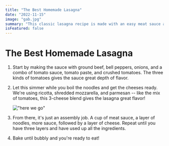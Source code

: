 ```yaml
---
title: "The Best Homemade Lasagna"
date: "2022-11-15"
image: "gab.jpg"
summary: "This classic lasagna recipe is made with an easy meat sauce as the base. Layer the sauce with noodles and cheese, then bake until bubbly! "
isFeatured: false
---
```


# The Best Homemade Lasagna

1. Start by making the sauce with ground beef, bell peppers, onions, and a combo of tomato sauce, tomato paste, and crushed tomatoes. The three kinds of tomatoes gives the sauce great depth of flavor.

2. Let this simmer while you boil the noodles and get the cheeses ready. We're using ricotta, shredded mozzarella, and parmesan -- like the mix of tomatoes, this 3-cheese blend gives the lasagna great flavor!

   !["here we go"](image4_1.jpg)

3. From there, it's just an assembly job. A cup of meat sauce, a layer of noodles, more sauce, followed by a layer of cheese. Repeat until you have three layers and have used up all the ingredients.

4. Bake until bubbly and you're ready to eat!
